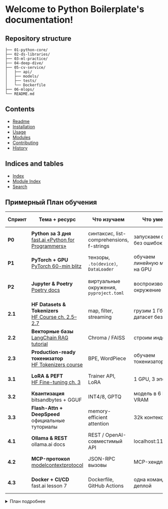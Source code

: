 # Welcome to Python Boilerplate's documentation!

## Repository structure

```ml-bootcamp/
├── 01-python-core/
├── 02-ds-libraries/
├── 03-ml-practice/
├── 04-deep-dive/
├── 05-cv-service/
│   ├── api/
│   ├── models/
│   ├── tests/
│   └── Dockerfile
├── 06-mlops/
└── README.md
```

## Contents

* [Readme](../README.MD)
* [Installation](installation.md)
* [Usage](usage.md)
* [Modules](modules.md)
* [Contributing](contributing.md)
* [History](history.md)

## Indices and tables

- [Index](genindex)
- [Module Index](modindex)
- [Search](search)


## Примерный План обучения

| Спринт  | Тема + ресурс                                                                                                      | Что изучаем                               | Что умеем                      | Практические задания                          | Как тестируем                              |
|---------|--------------------------------------------------------------------------------------------------------------------|-------------------------------------------|--------------------------------|-----------------------------------------------|--------------------------------------------|
| **P0**  | **Python за 3 дня**<br>[fast.ai «Python for Programmers»](https://course.fast.ai/Lessons/python.html)              | синтаксис, list-comprehensions, f-strings | запускаем скрипт без ошибок    | 1) `data_loader.py` читает CSV → JSON         | `pytest data_loader_test.py`               |
| **P1**  | **PyTorch + GPU**<br>[PyTorch 60-min blitz](https://pytorch.org/tutorials/beginner/deep_learning_60min_blitz.html) | тензоры, `.to(device)`, `DataLoader`      | обучаем линейную модель на GPU | 2) линейная регрессия на синтетике            | `assert torch.allclose(loss, expected)`    |
| **P2**  | **Jupyter & Poetry**<br>[Poetry docs](https://python-poetry.org/docs/)                                             | виртуальные окружения, `pyproject.toml`   | воспроизводимое окружение      | 3) проект `llm-sprint` через Poetry + Jupyter | `poetry run pytest`                        |
| **2.1** | **HF Datasets & Tokenizers**<br>[HF Course ch. 2.5–2.7](https://huggingface.co/learn/nlp-course/ru/chapter2)       | map, filter, streaming                    | грузим 1 Гб датасет без ОЗУ    | 4) `Dataset` из папки .txt → Hub              | `dataset.push_to_hub(...)`                 |
| **2.2** | **Векторные базы**<br>[LangChain RAG tutorial](https://python.langchain.com/docs/use_cases/question_answering/)    | Chroma / FAISS                            | строим индекс                  | 5) 100 PDF → вектор-стор → RetrievalQA        | `assert retriever.get_relevant_docs("AI")` |
| **2.3** | **Production-ready токенизатор**<br>[HF Tokenizers course](https://huggingface.co/learn/nlp-course/ru/chapter6)    | BPE, WordPiece                            | обучаем токенизатор            | 6) BPE на русских чатах → Hub                 | `tokenizer.save_pretrained(...)`           |
| **3.1** | **LoRA & PEFT**<br>[HF Fine-tuning ch. 3](https://huggingface.co/learn/nlp-course/ru/chapter3)                     | Trainer API, LoRA                         | 1 GPU, 3 эпохи                 | 7) ruGPT-3.5 fine-tune на 5k FAQ              | `evaluate() >= baseline + 5 %`             |
| **3.2** | **Квантизация**<br>bitsandbytes + GGUF                                                                             | INT4/8, GPTQ                              | модель в 6 Гб VRAM             | 8) fp16 vs int4 BLEU/ROUGE                    | `assert int4_bleu >= 0.9 * fp16_bleu`      |
| **3.3** | **Flash-Attn + DeepSpeed**<br>официальные туториалы                                                                | memory-efficient attention                | 32k контекст                   | 9) добавить Flash-Attn в Trainer              | `pytest test_flash_attn.py`                |
| **4.1** | **Ollama & REST**<br>ollama.ai docs                                                                                | REST / OpenAI-совместимый API             | localhost:11434                | 10) `curl`-тесты + pytest `httpx`             | `assert response.status_code == 200`       |
| **4.2** | **MCP-протокол**<br>[modelcontextprotocol](https://github.com/modelcontextprotocol)                                | JSON-RPC вызовы                           | MCP-хендлер                    | 11) MCP-сервер для эмбеддингов                | `pytest test_mcp_handler.py`               |
| **4.3** | **Docker + CI/CD**<br>fast.ai lesson 7                                                                             | Dockerfile, GitHub Actions                | одна команда деплой            | 12) push контейнера в GHCR                    | `docker run --rm image pytest`             |


<details>
    <summary> План подробнее</summary>

```
╔══════════════════════════════════════════════════════════════════════════════════════════════════════════════════════════╗
║        📅 Hybrid Daily Roadmap «Frontend → ML-Engineer + LLM-Expert»  (24 недели = 168 дней)                             ║
╠════╦═══════════════════════════════════════════════════════════════════════════════════════════════════════════════════════╣
║ День ║ Задача (2 ч)                                                                                                  ║
║      ║                                                                                                               ║
╠════==╬═══════════════════════════════════════════════════════════════════════════════════════════════════════════════════════╣
║  1   │ Установка pyenv + poetry → `poetry new ml-bootcamp && poetry add pytest black`                               ║
║  2   │ Git-flow: ветка `day-02-python-syntax`, MR template, CI workflow зелёный                                    ║
║  3   │ Переменные, f-strings → `hello.py` с тестами pytest                                                           ║
║  4   │ List-comprehension → рефактор цикла, 100 % покрытие pytest-cov                                                ║
║  5   │ Функции + type hints → `normalize(x: np.ndarray) -> np.ndarray`, mypy без ошибок                              ║
║  6   │ Собственный итератор `RangeIterator`, тест `for _ in RangeIterator(5)`                                       ║
║  7   │ Итог недели → merge в main, тег `v0.1.0`                                                                      ║
║  8   │ Dataclass `User(id:int,name:str)`, pytest-dataclass                                                           ║
║  9   │ Модуль `collections.Counter` для подсчёта слов, unit-test                                                     ║
║ 10   │ Бесконечный генератор `fibonacci()`, тест `list(islice(fib(),10))`                                            ║
║ 11   │ Кастомное `ValidationError`, raise/catch, 100 % покрытие                                                      ║
║ 12   │ itertools `pairwise()` аналог, тест на 5 списках                                                              ║
║ 13   │ Покрытие `pytest --cov=src --cov-report=html`                                                                 ║
║ 14   │ Code-review: 2 аппрува, merge PR                                                                              ║
║ 15   │ Класс `CSVRepository(save/load)`, mock-файл в /tmp                                                            ║
║ 16   │ Dependency Injection: интерфейс `Storage`, тест `FakeStorage`                                                 ║
║ 17   │ Property `User.full_name`, assert `== "John Doe"`                                                             ║
║ 18   │ Dataclasses + slots, бенчмарк `timeit`                                                                        ║
║ 19   │ UnitOfWork (UoW) контекст-менеджер, rollback тест                                                             ║
║ 20   │ TDD цикл: тест → реализация → рефактор                                                                        ║
║ 21   │ Merge PR + релиз `v0.2.0`                                                                                     ║
║ 22   │ GitHub Actions job lint + test                                                                                ║
║ 23   │ Dockerfile, `docker buildx`, push                                                                             ║
║ 24   │ Poetry скрипты `poetry run test`, `poetry run lint`                                                           ║
║ 25   │ Pre-commit hooks black, isort, flake8                                                                         ║
║ 26   │ Исключения `raise from` chaining                                                                              ║
║ 27   │ Logging `structlog`, тест через `caplog`                                                                      ║
║ 28   │ Спринт-ретро: пост в README                                                                                   ║
║ 29   │ NumPy ndarray 3×3, проверка shape/dtype                                                                       ║
║ 30   │ Broadcasting `A(3,1)+B(1,4)`, assert shape                                                                    ║
║ 31   │ `einsum` матричное умножение без `@`                                                                          ║
║ 32   │ «Жизнь» Conway 10×10, 1 шаг                                                                                   ║
║ 33   │ Анимация «Жизнь» через `matplotlib.animation`                                                                 ║
║ 34   │ Профилирование `%timeit` vs Numba                                                                             ║
║ 35   │ Docker image `day-35-life` push                                                                               ║
║ 36   │ Titanic CSV → `df.head()`, `df.info()`                                                                        ║
║ 37   │ Missing values `fillna`, тест NaN=0                                                                           ║
║ 38   │ Feature engineering `Title` из `Name`, regex тест                                                             ║
║ 39   │ Groupby средний возраст по `Pclass`                                                                           ║
║ 40   │ Seaborn countplot                                                                                             ║
║ 41   │ Pairplot (survived)                                                                                           ║
║ 42   │ Ноутбук Titanic_EDA.ipynb → Kaggle Datasets                                                                   ║
║ 43   │ Matplotlib 2×2 subplots                                                                                       ║
║ 44   │ Custom `mplstyle` + тест                                                                                      ║
║ 45   │ Heatmap корреляция Titanic                                                                                    ║
║ 46   │ Violin plot Age vs Survived                                                                                   ║
║ 47   │ Swarm plot Fare vs Survived                                                                                   ║
║ 48   │ `plt.savefig(..., dpi=300)`                                                                                   ║
║ 49   │ README обновить                                                                                               ║
║ 50   │ `make_classification(1000×20)`                                                                                ║
║ 51   │ Pipeline `StandardScaler + LogReg`                                                                            ║
║ 52   │ GridSearchCV 3 params, cv=5                                                                                   ║
║ 53   │ RandomForest baseline accuracy/f1                                                                             ║
║ 54   │ SVM baseline roc_auc                                                                                          ║
║ 55   │ MLflow `mlflow ui` логи                                                                                       ║
║ 56   │ `joblib.dump` модель                                                                                          ║
║ 57   │ Синтетические 2D точки `make_blobs`                                                                             ║
║ 58   │ LogisticRegression границы решения                                                                            ║
║ 59   │ SGD momentum loss кривые                                                                                      ║
║ 60   │ Adam vs SGD 100 эпох                                                                                          ║
║ 61   │ `decision_boundary_plot`                                                                                      ║
║ 62   │ Weight decay L2 1e-4 vs 1e-2                                                                                  ║
║ 63   │ Merge PR                                                                                                      ║
║ 64   │ RandomForest `n_estimators=200`                                                                               ║
║ 65   │ Optuna objective `f1`                                                                                         ║
║ 66   │ `study.best_params` сохранить                                                                                 ║
║ 67   │ GradientBoosting ROC сравнение                                                                                ║
║ 68   │ `permutation_importance`                                                                                      ║
║ 69   │ SHAP waterfall plot                                                                                           ║
║ 70   │ MLflow artifacts log                                                                                          ║
║ 71   │ StratifiedKFold 5 folds                                                                                       ║
║ 72   │ ROC-AUC `roc_auc_score`                                                                                       ║
║ 73   │ PR-AUC `average_precision`                                                                                    ║
║ 74   │ F_beta scorer `make_scorer(beta=2)`                                                                           ║
║ 75   │ `plot_roc_curve`                                                                                              ║
║ 76   │ Markdown отчёт                                                                                                ║
║ 77   │ Kaggle House Prices submit                                                                                    ║
║ 78   │ EDA template day 0                                                                                            ║
║ 79   │ Baseline RandomForest                                                                                         ║
║ 80   │ Feature engineering 5 новых признаков                                                                         ║
║ 81   │ Cross-validation 5-fold                                                                                       ║
║ 82   │ Submit 1 public LB                                                                                            ║
║ 83   │ Hyperopt submit 2                                                                                             ║
║ 84   │ Final submit top-35 %                                                                                         ║
║ 85   │ `torch.manual_seed(42)`                                                                                       ║
║ 86   │ `tensor.requires_grad=True`                                                                                   ║
║ 87   │ `torch.matmul` vs `@`                                                                                         ║
║ 88   │ Написать `nn.Linear` с нуля                                                                                   ║
║ 89   │ Backward pass градиенты вручную                                                                               ║
║ 90   │ Unit-test `torch.allclose`                                                                                    ║
║ 91   │ `state_dict` сохранить                                                                                        ║
║ 92   │ CIFAR-10 `torchvision.datasets`                                                                               ║
║ 93   │ ResNet-18 `torchvision.models`                                                                                ║
║ 94   │ Fine-tune freeze backbone                                                                                     ║
║ 95   │ 10 эпох accuracy ≥ 60 %                                                                                       ║
║ 96   │ 20 эпох target ≥ 90 %                                                                                         ║
║ 97   │ TensorBoard scalars & images                                                                                  ║
║ 98   │ Checkpoint сохранить                                                                                          ║
║ 99   │ Imagenette dataset                                                                                            ║
║100   │ Discriminative LR slice(1e-5,1e-3)                                                                            ║
║101   │ 5 эпох accuracy ≥ 85 %                                                                                        ║
║102   │ 8 эпох target ≥ 88 %                                                                                          ║
║103   │ Confusion matrix                                                                                              ║
║104   │ Error analysis top-5                                                                                          ║
║105   │ Push checkpoint HF Hub                                                                                        ║
║106   │ Hook последнего conv-слоя                                                                                     ║
║107   │ Grad-CAM реализация                                                                                           ║
║108   │ Streamlit app skeleton                                                                                        ║
║109   │ Upload image → heatmap                                                                                        ║
║110   │ Deploy HuggingFace Spaces                                                                                     ║
║111   │ GitHub Actions CI                                                                                             ║
║112   │ README demo GIF                                                                                               ║
║113   │ FastAPI `main.py` hello-world                                                                                 ║
║114   │ Pydantic `PredictRequest`                                                                                     ║
║115   │ Repository pattern `ImageRepository`                                                                          ║
║116   │ DI `storage: Storage`                                                                                         ║
║117   │ Unit-test `TestClient` pytest                                                                                 ║
║118   │ Dockerfile + docker-compose                                                                                   ║
║119   │ GitHub Actions push                                                                                           ║
║120   │ Redis install & ping                                                                                          ║
║121   │ MinIO локальный S3                                                                                            ║
║122   │ Store embeddings np.savez → S3                                                                                ║
║123   │ Retrieve by key                                                                                               ║
║124   │ Caching cachetools                                                                                            ║
║125   │ Rate limiting slowapi                                                                                         ║
║126   │ Load test locust 100 RPS                                                                                      ║
║127   │ dvc init                                                                                                      ║
║128   │ dvc add data/                                                                                                 ║
║129   │ dvc repro train                                                                                               ║
║130   │ MLflow tracking URI                                                                                           ║
║131   │ Log params & metrics                                                                                          ║
║132   │ Register model                                                                                                ║
║133   │ Git tag v0.5.0                                                                                                ║
║134   │ pytest fixtures                                                                                               ║
║135   │ mock S3 moto                                                                                                  ║
║136   │ Integration test /predict                                                                                     ║
║137   │ Coverage 90 %                                                                                                 ║
║138   │ GitHub Actions matrix 3.9-3.11                                                                                ║
║139   │ Heroku deploy                                                                                                 ║
║140   │ Badge in README                                                                                               ║
║141   │ Multi-stage Dockerfile                                                                                        ║
║142   │ docker buildx                                                                                                 ║
║143   │ kubectl apply -f deploy/                                                                                      ║
║144   │ Healthcheck endpoint                                                                                          ║
║145   │ Rolling update                                                                                                ║
║146   │ Liveness & readiness probes                                                                                   ║
║147   │ K9s dashboard                                                                                                 ║
║148   │ prometheus_client Counter                                                                                     ║
║149   │ Counter predict_total                                                                                         ║
║150   │ Histogram predict_duration                                                                                    ║
║151   │ Grafana dashboard JSON                                                                                        ║
║152   │ Alertmanager webhook                                                                                          ║
║153   │ SLO 99 % latency < 200 ms                                                                                     ║
║154   │ Post-incident runbook                                                                                         ║
║155   │ FastAPI middleware variant                                                                                    ║
║156   │ Split traffic 50/50                                                                                           ║
║157   │ Log variant & metric                                                                                          ║
║158   │ Prometheus query                                                                                              ║
║159   │ Jupyter analysis                                                                                              ║
║160   │ Decision rule                                                                                                 ║
║161   │ Switch 100 % winner                                                                                           ║
║162   │ Medium draft статья                                                                                           ║
║163   │ Lightning-talk слайды                                                                                         ║
║164   │ Demo-day репетиция                                                                                            ║
║165   │ Code-review коллегой                                                                                          ║
║166   │ Release v1.0.0                                                                                                ║
║167   │ Apply to ML jobs                                                                                              ║
║168   │ 🎉 Отпуск                                                                                                     ║
╚════╩═══════════════════════════════════════════════════════════════════════════════════════════════════════════════════════╝
```
</details>
